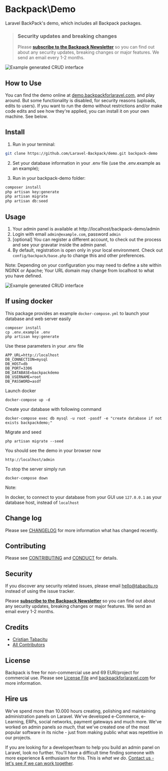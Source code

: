 # Backpack\Demo

Laravel BackPack's demo, which includes all Backpack packages.


> ### Security updates and breaking changes
> Please **[subscribe to the Backpack Newsletter](http://backpackforlaravel.com/newsletter)** so you can find out about any security updates, breaking changes or major features. We send an email every 1-2 months.


![Example generated CRUD interface](https://backpackforlaravel.com/uploads/docs-4-0/getting_started/monster_crud_list_entries.png)


## How to Use

You can find the demo online at [demo.backpackforlaravel.com](https://demo.backpackforlaravel.com/admin), and play around. But some functionality is disabled, for security reasons (uploads, edits to users). If you want to run the demo without restrictions and/or make code edits and see how they're applied, you can install it on your own machine. See below.


## Install

1) Run in your terminal:

``` bash
git clone https://github.com/Laravel-Backpack/demo.git backpack-demo
```

2) Set your database information in your .env file (use the .env.example as an example);

3) Run in your backpack-demo folder:
``` bash
composer install
php artisan key:generate
php artisan migrate
php artisan db:seed
```

## Usage 

1. Your admin panel is available at http://localhost/backpack-demo/admin
2. Login with email ```admin@example.com```, password ```admin```
3. [optional] You can register a different account, to check out the process and see your gravatar inside the admin panel. 
4. By default, registration is open only in your local environment. Check out ```config/backpack/base.php``` to change this and other preferences.

Note: Depending on your configuration you may need to define a site within NGINX or Apache; Your URL domain may change from localhost to what you have defined.

![Example generated CRUD interface](https://backpackforlaravel.com/uploads/docs-4-0/getting_started/tag_crud_list_entries.png)

## If using docker

This package provides an example `docker-compose.yml` to launch your database and web server easily

```
composer install
cp .env.example .env
php artisan key:generate
```

Use these parameters in your .env file

```
APP_URL=http://localhost
DB_CONNECTION=mysql
DB_HOST=db
DB_PORT=3306
DB_DATABASE=backpackdemo
DB_USERNAME=root
DB_PASSWORD=asdf
```

Launch docker

```
docker-compose up -d
```

Create your database with following command

```
docker-compose exec db mysql -u root -pasdf -e "create database if not exists backpackdemo;"
```

Migrate and seed

```
php artisan migrate --seed
```

You should see the demo in your browser now

```
http://localhost/admin
```

To stop the server simply run

```
docker-compose down
```

Note: 

In docker, to connect to your database from your GUI use `127.0.0.1` as your database host, instead of `localhost`

## Change log

Please see [CHANGELOG](CHANGELOG.md) for more information what has changed recently.

## Contributing

Please see [CONTRIBUTING](CONTRIBUTING.md) and [CONDUCT](CONDUCT.md) for details.

## Security

If you discover any security related issues, please email hello@tabacitu.ro instead of using the issue tracker.

Please **[subscribe to the Backpack Newsletter](http://backpackforlaravel.com/newsletter)** so you can find out about any security updates, breaking changes or major features. We send an email every 1-2 months.

## Credits

- [Cristian Tabacitu][link-author]
- [All Contributors][link-contributors]

## License

Backpack is free for non-commercial use and 69 EUR/project for commercial use. Please see [License File](LICENSE.md) and [backpackforlaravel.com](https://backpackforlaravel.com/#pricing) for more information.

## Hire us

We've spend more than 10.000 hours creating, polishing and maintaining administration panels on Laravel. We've developed e-Commerce, e-Learning, ERPs, social networks, payment gateways and much more. We've worked on admin panels _so much_, that we've created one of the most popular software in its niche - just from making public what was repetitive in our projects.

If you are looking for a developer/team to help you build an admin panel on Laravel, look no further. You'll have a difficult time finding someone with more experience & enthusiasm for this. This is _what we do_. [Contact us - let's see if we can work together](https://backpackforlaravel.com/need-freelancer-or-development-team).

[link-author]: http://tabacitu.ro
[link-contributors]: ../../contributors
